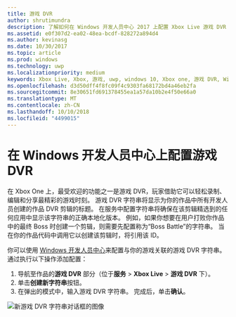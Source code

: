 ```yaml
---
title: 游戏 DVR
author: shrutimundra
description: 了解如何在 Windows 开发人员中心 2017 上配置 Xbox Live 游戏 DVR 字符串
ms.assetid: e0f307d2-ea02-48ea-bcdf-828272a894d4
ms.author: kevinasg
ms.date: 10/30/2017
ms.topic: article
ms.prod: windows
ms.technology: uwp
ms.localizationpriority: medium
keywords: Xbox Live, Xbox, 游戏, uwp, windows 10, Xbox one, 游戏 DVR, Windows 开发人员中心
ms.openlocfilehash: d3d50dff4f8fc09f4c9303fa68172bd4a46eb2fa
ms.sourcegitcommit: 8e30651fd691378455ea1a57da10b2e4f50e66a0
ms.translationtype: MT
ms.contentlocale: zh-CN
ms.lasthandoff: 10/10/2018
ms.locfileid: "4499015"
---
```

# <a name="configuring-game-dvr-on-windows-dev-center"></a>在 Windows 开发人员中心上配置游戏 DVR

在 Xbox One 上，最受欢迎的功能之一是游戏 DVR，玩家借助它可以轻松录制、编辑和分享最精彩的游戏时刻。 游戏 DVR 字符串将显示为你的作品中所有开发人员创建的作品 DVR 剪辑的标题。 在服务中配置字符串将确保在该剪辑精选到的任何应用中显示该字符串的正确本地化版本。 例如，如果你想要在用户打败你作品中的最终 Boss 时创建一个剪辑，则需要先配置称为“Boss Battle”的字符串。 当在你的作品代码中调用它以创建该剪辑时，将引用该 ID。

你可以使用 [Windows 开发人员中心](https://developer.microsoft.com/dashboard)来配置与你的游戏关联的游戏 DVR 字符串。 通过执行以下操作添加配置：

1. 导航至作品的**游戏 DVR** 部分（位于**服务** > **Xbox Live** > **游戏 DVR** 下）。
2. 单击**创建新字符串**按钮。
3. 在弹出的模式中，输入游戏 DVR 字符串。 完成后，单击**确认**。

![新游戏 DVR 字符串对话框的图像](../../images/dev-center/game-dvr/game-dvr-1.png)
